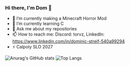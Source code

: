 ### Hi there, I'm Dom 👋

- 🔭 I’m currently making a Minecraft Horror Mod
- 🌱 I’m currently learning C
- 💬 Ask me about my repositories
- 📫 How to reach me: Discord: torvz, LinkedIn: https://www.linkedin.com/in/dominic-streif-540a99294
- ⚡ Calpoly SLO 2027

![Anurag's GitHub stats](https://github-readme-stats.vercel.app/api?username=dbstreif&show_icons=true&theme=tokyonight)
![Top Langs](https://github-readme-stats.vercel.app/api/top-langs/?username=dbstreif&show_icons=true&theme=tokyonight)
